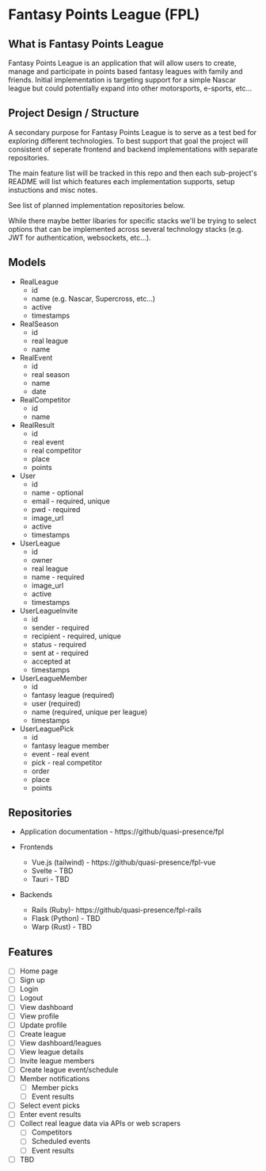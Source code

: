# Fantasy Points League (FPL)

## What is Fantasy Points League

Fantasy Points League is an application that will allow users to create, manage and participate in points based
fantasy leagues with family and friends.  Initial implementation is targeting support for a simple Nascar league
but could potentially expand into other motorsports, e-sports, etc...

## Project Design / Structure

A secondary purpose for Fantasy Points League is to serve as a test bed for exploring different technologies. To
best support that goal the project will consistent of seperate frontend and backend implementations with separate
repositories.

The main feature list will be tracked in this repo and then each sub-project's README will list which features each
implementation supports, setup instuctions and misc notes.

See list of planned implementation repositories below.

While there maybe better libaries for specific stacks we'll be trying to select options that can be implemented across
several technology stacks (e.g. JWT for authentication, websockets, etc...).

## Models
  * RealLeague
    * id
    * name (e.g. Nascar, Supercross, etc...)
    * active
    * timestamps
  * RealSeason
    * id
    * real league
    * name
  * RealEvent
    * id
    * real season
    * name
    * date
  * RealCompetitor
    * id
    * name
  * RealResult
    * id
    * real event
    * real competitor
    * place
    * points
  * User
    * id
    * name - optional
    * email - required, unique
    * pwd - required
    * image_url
    * active
    * timestamps
  * UserLeague
    * id
    * owner
    * real league
    * name - required
    * image_url
    * active
    * timestamps
  * UserLeagueInvite
    * id
    * sender - required
    * recipient - required, unique
    * status - required
    * sent at - required
    * accepted at
    * timestamps
  * UserLeagueMember
    * id
    * fantasy league (required)
    * user (required)
    * name (required, unique per league)
    * timestamps
  * UserLeaguePick
    * id
    * fantasy league member
    * event - real event
    * pick - real competitor
    * order
    * place
    * points

## Repositories

* Application documentation - https://github/quasi-presence/fpl

* Frontends
  * Vue.js (tailwind) - https://github/quasi-presence/fpl-vue
  * Svelte - TBD
  * Tauri - TBD

* Backends
  * Rails (Ruby)- https://github/quasi-presence/fpl-rails
  * Flask (Python) - TBD
  * Warp (Rust) - TBD

## Features

  * [ ] Home page
  * [ ] Sign up
  * [ ] Login
  * [ ] Logout
  * [ ] View dashboard
  * [ ] View profile
  * [ ] Update profile
  * [ ] Create league
  * [ ] View dashboard/leagues
  * [ ] View league details
  * [ ] Invite league members
  * [ ] Create league event/schedule
  * [ ] Member notifications
    * [ ] Member picks
    * [ ] Event results
  * [ ] Select event picks
  * [ ] Enter event results
  * [ ] Collect real league data via APIs or web scrapers
    * [ ] Competitors
    * [ ] Scheduled events
    * [ ] Event results
  * [ ] TBD
